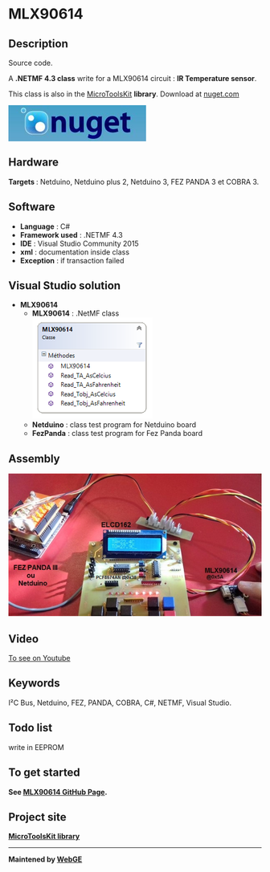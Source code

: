# MLX90614

<strong>Description</strong>
-------------------------------------
Source code.

A <strong>.NETMF 4.3 class</strong> write for a MLX90614 circuit : <strong>IR Temperature sensor</strong>. 

This class is also in the <a href="https://www.nuget.org/packages/WEBGE.Microtoolskit/" target="_blank">MicroToolsKit</a> <strong>library</strong>. Download at <a href="https://www.nuget.org" target="_blank">nuget.com</a>

 <img src="img/nuget.JPG" align="center" />

<strong>Hardware</strong>
---------------------
<strong> Targets </strong>: Netduino, Netduino plus 2, Netduino 3, FEZ PANDA 3 et COBRA 3.

<strong>Software</strong>
---------------------
<ul>
<li><strong>Language</strong> : C#</li>
<li><strong>Framework used</strong> : .NETMF 4.3</li>
<li><strong>IDE</strong> : Visual Studio Community 2015</li>
<li><strong>xml</strong> : documentation inside class </li> 
<li><strong>Exception</strong> : if transaction failed</li>
</ul>

<strong> Visual Studio solution</strong>
-------------------------------------
<ul>
<li><strong>MLX90614</strong>
<ul>
<li><strong>MLX90614</strong> : .NetMF class</li>
<img src="img/DClassMLX90614.png" />
<li><strong>Netduino</strong> : class test program for Netduino board</li>
<li><strong>FezPanda</strong> : class test program for Fez Panda board</li>
</ul>
</li>
</ul>

<strong>Assembly</strong>
--------------------------
<img src="img/MLX90614FezPanda.jpg" />

<strong>Video</strong>
-------------------
<a href="https://youtu.be/3xB3awM5VO8" target="_blank">To see on Youtube</a>

<strong>Keywords</strong>
----------------------------
I²C Bus, Netduino, FEZ, PANDA, COBRA, C#, NETMF, Visual Studio.

<strong>Todo list</strong>
-------------------
write in EEPROM

<strong>To get started<strong>
--------------------
See <a href="https://webge.github.io/MLX90614/" target="_blank">MLX90614 GitHub Page</a>.

<strong>Project site</strong>
--------------------
<a href ="https://csharpembarquenetduino.wikispaces.com/6.+MicroToolsKit+library">MicroToolsKit library</a>
<hr>

<strong>Maintened by<strong> <a href="mailto:philippemariano@gmail.com">WebGE</a>
